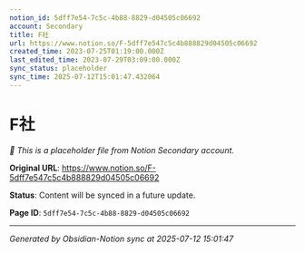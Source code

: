 ```yaml
---
notion_id: 5dff7e54-7c5c-4b88-8829-d04505c06692
account: Secondary
title: F社
url: https://www.notion.so/F-5dff7e547c5c4b888829d04505c06692
created_time: 2023-07-25T01:19:00.000Z
last_edited_time: 2023-07-29T03:09:00.000Z
sync_status: placeholder
sync_time: 2025-07-12T15:01:47.432064
---
```


# F社

*🔄 This is a placeholder file from Notion Secondary account.*

**Original URL**: https://www.notion.so/F-5dff7e547c5c4b888829d04505c06692

**Status**: Content will be synced in a future update.

**Page ID**: `5dff7e54-7c5c-4b88-8829-d04505c06692`

---

*Generated by Obsidian-Notion sync at 2025-07-12 15:01:47*
